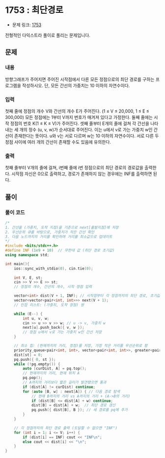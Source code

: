 # 1753 : 최단경로
- 문제 링크: [1753](https://www.acmicpc.net/problem/1753)

전형적인 다익스트라 풀이로 풀리는 문제입니다.

## 문제
### 내용
방향그래프가 주어지면 주어진 시작점에서 다른 모든 정점으로의 최단 경로를 구하는 프로그램을 작성하시오. 단, 모든 간선의 가중치는 10 이하의 자연수이다.

### 입력
첫째 줄에 정점의 개수 V와 간선의 개수 E가 주어진다. (1 ≤ V ≤ 20,000, 1 ≤ E ≤ 300,000) 모든 정점에는 1부터 V까지 번호가 매겨져 있다고 가정한다. 둘째 줄에는 시작 정점의 번호 K(1 ≤ K ≤ V)가 주어진다. 셋째 줄부터 E개의 줄에 걸쳐 각 간선을 나타내는 세 개의 정수 (u, v, w)가 순서대로 주어진다. 이는 u에서 v로 가는 가중치 w인 간선이 존재한다는 뜻이다. u와 v는 서로 다르며 w는 10 이하의 자연수이다. 서로 다른 두 정점 사이에 여러 개의 간선이 존재할 수도 있음에 유의한다.

### 출력
첫째 줄부터 V개의 줄에 걸쳐, i번째 줄에 i번 정점으로의 최단 경로의 경로값을 출력한다. 시작점 자신은 0으로 출력하고, 경로가 존재하지 않는 경우에는 INF를 출력하면 된다.

## 풀이
### 풀이 코드
```cpp
/*
1. 간선을 (가중치, 도착 지점)을 기준으로 next[출발지점]에 저장
2. 우선순위 큐를 바탕으로, 가중치가 작은 간선 확인
3. 다음 노드까지의 거리를 확인하며 거리를 최소값으로 업데이트
*/
#include <bits/stdc++.h>
#define INF (1e9 + 10)  // 무한대 값 (최단 경로 초기값)
using namespace std;

int main(){
    ios::sync_with_stdio(0), cin.tie(0);
    
    int V, E, st;
    cin >> V >> E >> st;  
    // 정점의 개수, 간선의 개수, 시작 정점 입력

    vector<int> dist(V + 1, INF); // 시작점부터 각 정점까지의 최단 경로, 초기값 INF
    vector<vector<pair<int, int>>> next(V + 1); 
    // 인접 리스트: (가중치, 도착 정점) 쌍

    while (E--) {
        int u, v, w;
        cin >> u >> v >> w; // u -> v, 가중치 w
        next[u].push_back({ v, w }); 
        // 정점 u에서 v로 가는 가중치 w인 간선 저장
    }

    // 최소 힙: (현재까지의 거리, 정점)를 저장, 가장 작은 거리를 우선순위로 함
    priority_queue<pair<int, int>, vector<pair<int, int>>, greater<pair<int, int>>> pq;
	dist[st] = 0;
	pq.push({ 0, st });
	while (!pq.empty()) {
		auto [curDist, A] = pq.top(); 
        // 현재까지의 거리, 현재 위치 A
		pq.pop();
        // A까지의 거리보다 짧은 길이가 발견됐으면 통과 
		if (dist[A] != curDist) continue;
		for (auto [B, w] : next[A]) { // 다음 경로 탐색
            // 현재 B까지의 거리 vs A까지의 거리 + (A->B의 거리)
			if (dist[B] <= dist[A] + w) continue;
			dist[B] = dist[A] + w;  // 최단 경로 갱신
			pq.push({ dist[B], B }); // 새 경로를 pq에 추가
		}
	}

    // 각 정점까지의 최단 경로 출력 (도달할 수 없으면 "INF")
    for (int i = 1; i <= V; i++) {
        if (dist[i] == INF) cout << "INF\n";
        else cout << dist[i] << "\n";
    }
}
```